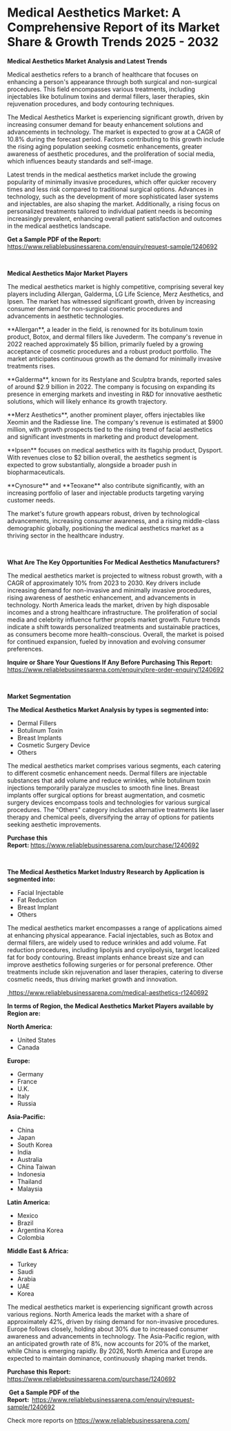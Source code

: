 <p><h1>Medical Aesthetics Market: A Comprehensive Report of its Market Share & Growth Trends 2025 - 2032</h1></p><p><strong>Medical Aesthetics Market Analysis and Latest Trends</strong></p>
<p><p>Medical aesthetics refers to a branch of healthcare that focuses on enhancing a person's appearance through both surgical and non-surgical procedures. This field encompasses various treatments, including injectables like botulinum toxins and dermal fillers, laser therapies, skin rejuvenation procedures, and body contouring techniques.</p><p>The Medical Aesthetics Market is experiencing significant growth, driven by increasing consumer demand for beauty enhancement solutions and advancements in technology. The market is expected to grow at a CAGR of 10.8% during the forecast period. Factors contributing to this growth include the rising aging population seeking cosmetic enhancements, greater awareness of aesthetic procedures, and the proliferation of social media, which influences beauty standards and self-image.</p><p>Latest trends in the medical aesthetics market include the growing popularity of minimally invasive procedures, which offer quicker recovery times and less risk compared to traditional surgical options. Advances in technology, such as the development of more sophisticated laser systems and injectables, are also shaping the market. Additionally, a rising focus on personalized treatments tailored to individual patient needs is becoming increasingly prevalent, enhancing overall patient satisfaction and outcomes in the medical aesthetics landscape.</p></p>
<p><strong>Get a Sample PDF of the Report:&nbsp;</strong> <a href="https://www.reliablebusinessarena.com/enquiry/request-sample/1240692?utm_campaign=2300&utm_medium=2&utm_source=Github&utm_content=ia&utm_term=03032025&utm_id=medical-aesthetics">https://www.reliablebusinessarena.com/enquiry/request-sample/1240692</a></p>
<p>&nbsp;</p>
<p><strong>Medical Aesthetics Major Market Players</strong></p>
<p><p>The medical aesthetics market is highly competitive, comprising several key players including Allergan, Galderma, LG Life Science, Merz Aesthetics, and Ipsen. The market has witnessed significant growth, driven by increasing consumer demand for non-surgical cosmetic procedures and advancements in aesthetic technologies. </p><p>**Allergan**, a leader in the field, is renowned for its botulinum toxin product, Botox, and dermal fillers like Juvederm. The company's revenue in 2022 reached approximately $5 billion, primarily fueled by a growing acceptance of cosmetic procedures and a robust product portfolio. The market anticipates continuous growth as the demand for minimally invasive treatments rises.</p><p>**Galderma**, known for its Restylane and Sculptra brands, reported sales of around $2.9 billion in 2022. The company is focusing on expanding its presence in emerging markets and investing in R&D for innovative aesthetic solutions, which will likely enhance its growth trajectory.</p><p>**Merz Aesthetics**, another prominent player, offers injectables like Xeomin and the Radiesse line. The company's revenue is estimated at $900 million, with growth prospects tied to the rising trend of facial aesthetics and significant investments in marketing and product development.</p><p>**Ipsen** focuses on medical aesthetics with its flagship product, Dysport. With revenues close to $2 billion overall, the aesthetics segment is expected to grow substantially, alongside a broader push in biopharmaceuticals.</p><p>**Cynosure** and **Teoxane** also contribute significantly, with an increasing portfolio of laser and injectable products targeting varying customer needs.</p><p>The market's future growth appears robust, driven by technological advancements, increasing consumer awareness, and a rising middle-class demographic globally, positioning the medical aesthetics market as a thriving sector in the healthcare industry.</p></p>
<p>&nbsp;</p>
<p><strong>What Are The Key Opportunities For Medical Aesthetics Manufacturers?</strong></p>
<p><p>The medical aesthetics market is projected to witness robust growth, with a CAGR of approximately 10% from 2023 to 2030. Key drivers include increasing demand for non-invasive and minimally invasive procedures, rising awareness of aesthetic enhancement, and advancements in technology. North America leads the market, driven by high disposable incomes and a strong healthcare infrastructure. The proliferation of social media and celebrity influence further propels market growth. Future trends indicate a shift towards personalized treatments and sustainable practices, as consumers become more health-conscious. Overall, the market is poised for continued expansion, fueled by innovation and evolving consumer preferences.</p></p>
<p><strong>Inquire or Share Your Questions If Any Before Purchasing This Report:</strong> <a href="https://www.reliablebusinessarena.com/enquiry/pre-order-enquiry/1240692?utm_campaign=2300&utm_medium=2&utm_source=Github&utm_content=ia&utm_term=03032025&utm_id=medical-aesthetics">https://www.reliablebusinessarena.com/enquiry/pre-order-enquiry/1240692</a></p>
<p>&nbsp;</p>
<p><strong>Market Segmentation</strong></p>
<p><strong>The Medical Aesthetics Market Analysis by types is segmented into:</strong></p>
<p><ul><li>Dermal Fillers</li><li>Botulinum Toxin</li><li>Breast Implants</li><li>Cosmetic Surgery Device</li><li>Others</li></ul></p>
<p><p>The medical aesthetics market comprises various segments, each catering to different cosmetic enhancement needs. Dermal fillers are injectable substances that add volume and reduce wrinkles, while botulinum toxin injections temporarily paralyze muscles to smooth fine lines. Breast implants offer surgical options for breast augmentation, and cosmetic surgery devices encompass tools and technologies for various surgical procedures. The "Others" category includes alternative treatments like laser therapy and chemical peels, diversifying the array of options for patients seeking aesthetic improvements.</p></p>
<p><strong>Purchase this Report:&nbsp;</strong><a href="https://www.reliablebusinessarena.com/purchase/1240692?utm_campaign=2300&utm_medium=2&utm_source=Github&utm_content=ia&utm_term=03032025&utm_id=medical-aesthetics">https://www.reliablebusinessarena.com/purchase/1240692</a></p>
<p>&nbsp;</p>
<p><strong>The Medical Aesthetics Market Industry Research by Application is segmented into:</strong></p>
<p><ul><li>Facial Injectable</li><li>Fat Reduction</li><li>Breast Implant</li><li>Others</li></ul></p>
<p><p>The medical aesthetics market encompasses a range of applications aimed at enhancing physical appearance. Facial injectables, such as Botox and dermal fillers, are widely used to reduce wrinkles and add volume. Fat reduction procedures, including lipolysis and cryolipolysis, target localized fat for body contouring. Breast implants enhance breast size and can improve aesthetics following surgeries or for personal preference. Other treatments include skin rejuvenation and laser therapies, catering to diverse cosmetic needs, thus driving market growth and innovation.</p></p>
<p><a href="https://www.reliablebusinessarena.com/medical-aesthetics-r1240692?utm_campaign=2300&utm_medium=2&utm_source=Github&utm_content=ia&utm_term=03032025&utm_id=medical-aesthetics">&nbsp;https://www.reliablebusinessarena.com/medical-aesthetics-r1240692</a></p>
<p><strong>In terms of Region, the Medical Aesthetics Market Players available by Region are:</strong></p>
<p>
    <p> <strong> North America: </strong>
        <ul>
            <li>United States</li>
            <li>Canada</li>
        </ul>
        </p> 
    <p> <strong> Europe: </strong>
        <ul>
            <li>Germany</li>
            <li>France</li>
            <li>U.K.</li>
            <li>Italy</li>
            <li>Russia</li>
        </ul>
        </p> 
    <p> <strong> Asia-Pacific: </strong>
        <ul>
            <li>China</li>
            <li>Japan</li>
            <li>South Korea</li>
            <li>India</li>
            <li>Australia</li>
            <li>China Taiwan</li>
            <li>Indonesia</li>
            <li>Thailand</li>
            <li>Malaysia</li>
        </ul>
        </p> 
    <p> <strong> Latin America: </strong>
        <ul>
            <li>Mexico</li>
            <li>Brazil</li>
            <li>Argentina Korea</li>
            <li>Colombia</li>
        </ul>
        </p> 
    <p> <strong> Middle East & Africa: </strong>
        <ul>
            <li>Turkey</li>
            <li>Saudi</li>
            <li>Arabia</li>
            <li>UAE</li>
            <li>Korea</li>
        </ul>
    </p>
    </p>
<p><p>The medical aesthetics market is experiencing significant growth across various regions. North America leads the market with a share of approximately 42%, driven by rising demand for non-invasive procedures. Europe follows closely, holding about 30% due to increased consumer awareness and advancements in technology. The Asia-Pacific region, with an anticipated growth rate of 8%, now accounts for 20% of the market, while China is emerging rapidly. By 2026, North America and Europe are expected to maintain dominance, continuously shaping market trends.</p></p>
<p><strong>Purchase this Report: </strong><a href="https://www.reliablebusinessarena.com/purchase/1240692?utm_campaign=2300&utm_medium=2&utm_source=Github&utm_content=ia&utm_term=03032025&utm_id=medical-aesthetics">https://www.reliablebusinessarena.com/purchase/1240692</a></p>
<p>&nbsp;<strong>Get a Sample PDF of the Report:&nbsp;&nbsp;</strong><a href="https://www.reliablebusinessarena.com/enquiry/request-sample/1240692?utm_campaign=2300&utm_medium=2&utm_source=Github&utm_content=ia&utm_term=03032025&utm_id=medical-aesthetics">https://www.reliablebusinessarena.com/enquiry/request-sample/1240692</a></p>
<p><strong></strong></p>
<p>Check more reports on <a href="https://www.reliablebusinessarena.com/?utm_campaign=2300&utm_medium=2&utm_source=Github&utm_content=ia&utm_term=03032025&utm_id=medical-aesthetics">https://www.reliablebusinessarena.com/</a></p>